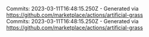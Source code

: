 Commits: 2023-03-11T16:48:15.250Z - Generated via https://github.com/marketplace/actions/artificial-grass
<br>
Commits: 2023-03-11T16:48:15.250Z - Generated via https://github.com/marketplace/actions/artificial-grass
<br>
